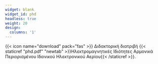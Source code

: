 ```yaml
---
widget: blank
widget_id: phd
headless: true
weight: 20
design:
  columns: '1'
---
```


{{< icon name="download" pack="fas" >}} Διδακτορική διατριβή {{< staticref "phd.pdf" "newtab" >}}Ηλεκτρομαγνητικές Ιδιότητες Αρμονικά Περιορισμένου Ιδανικού Ηλεκτρονικού Αερίου{{< /staticref >}}.
